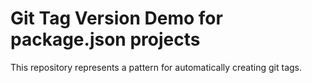 # Git Tag Version Demo for package.json projects

This repository represents a pattern for automatically creating git tags.